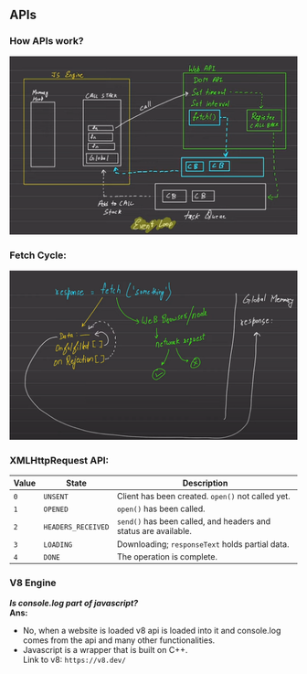 ## APIs
### How APIs work?
![API cycle](image.png) 

### Fetch Cycle:
![Fetch Cycle](fetchCycel.png)
### XMLHttpRequest API:
<table>
  <thead>
    <tr>
      <th>Value</th>
      <th>State</th>
      <th>Description</th>
    </tr>
  </thead>
  <tbody>
    <tr>
      <td><code>0</code></td>
      <td><code>UNSENT</code></td>
      <td>Client has been created. <code>open()</code> not called yet.</td>
    </tr>
    <tr>
      <td><code>1</code></td>
      <td><code>OPENED</code></td>
      <td><code>open()</code> has been called.</td>
    </tr>
    <tr>
      <td><code>2</code></td>
      <td><code>HEADERS_RECEIVED</code></td>
      <td><code>send()</code> has been called, and headers and status are available.</td>
    </tr>
    <tr>
      <td><code>3</code></td>
      <td><code>LOADING</code></td>
      <td>Downloading; <code>responseText</code> holds partial data.</td>
    </tr>
    <tr>
      <td><code>4</code></td>
      <td><code>DONE</code></td>
      <td>The operation is complete.</td>
    </tr>
  </tbody>
</table>

### V8 Engine

***Is console.log part of javascript?***<br/>
**Ans:**<br/> 
- No, when a website is loaded v8 api is loaded into it and console.log comes from the api and many other functionalities.
- Javascript is a wrapper that is built on C++. <br/>
Link to v8: `https://v8.dev/`
